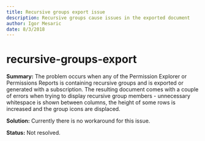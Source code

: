 ```yaml
---
title: Recursive groups export issue
description: Recursive groups cause issues in the exported document
author: Igor Mesaric
date: 8/3/2018
---
```


# recursive-groups-export

**Summary:** The problem occurs when any of the Permission Explorer or Permissions Reports is containing recursive groups and is exported or generated with a subscription. The resulting document comes with a couple of errors when trying to display recursive group members - unnecessary whitespace is shown between columns, the height of some rows is increased and the group icons are displaced.

**Solution:** Currently there is no workaround for this issue.

**Status:** Not resolved.

